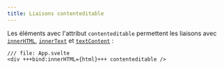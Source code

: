 ```yaml
---
title: Liaisons contenteditable
---
```


Les éléments avec l'attribut `contenteditable` permettent les liaisons avec [`innerHTML`](https://developer.mozilla.org/fr/docs/Web/API/Element/innerHTML), [`innerText`](https://developer.mozilla.org/fr/docs/Web/API/HTMLElement/innerText) et [`textContent`](https://developer.mozilla.org/fr/docs/Web/API/Node/textContent) :

```svelte
/// file: App.svelte
<div +++bind:innerHTML={html}+++ contenteditable />
```

